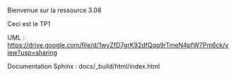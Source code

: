 Bienvenue sur la ressource 3.08

Ceci est le TP1

UML : https://drive.google.com/file/d/1wyZfD7grK92dfQqq9rTmeN4pfW7Pm6ck/view?usp=sharing

Documentation Sphinx : docs/_build/html/index.html